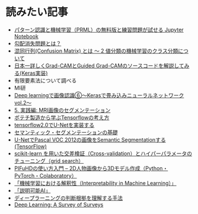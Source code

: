 # 読みたい記事
- [パターン認識と機械学習（PRML）の無料版と練習問題が試せる Jupyter Notebook](https://note.com/sangmin/n/n8ccacd35b9b1)
- [勾配消失問題とは？](http://marupeke296.com/IKDADV_DL_No6_vanishing_grad_prob.html)
- [混同行列(Confusion Matrix) とは 〜 2 値分類の機械学習のクラス分類について](https://qiita.com/TsutomuNakamura/items/a1a6a02cb9bb0dcbb37f#:~:text=%E3%81%93%E3%81%93%E3%81%A7%E3%81%84%E3%81%86%E6%B7%B7%E5%90%8C%E8%A1%8C%E5%88%97,%E6%8C%87%E6%A8%99%E3%81%A8%E3%81%97%E3%81%A6%E4%BD%BF%E3%82%8F%E3%82%8C%E3%81%BE%E3%81%99%E3%80%82)
- [日本一詳しくGrad-CAMとGuided Grad-CAMのソースコードを解説してみる(Keras実装)](https://qiita.com/kinziro/items/69f996065b4a658c42e8)
- 有限要素法について調べる
- MI研
- [Deep learningで画像認識⑥〜Kerasで畳み込みニューラルネットワーク vol.2〜](https://lp-tech.net/articles/KVMVb)
- [5. 実践編: MRI画像のセグメンテーション
](https://japan-medical-ai.github.io/medical-ai-course-materials/notebooks/05_Image_Segmentation.html)
- [ポテチ製造から学ぶTensorflowの考え方](https://qiita.com/hiroyuki827/items/509c2ac7735c8c16ad45)
- [tensorflow2.0でU-Netを実装する](https://qiita.com/hiro871_/items/871c76bf65b76ebe1dd0)
- [セマンティック・セグメンテーションの基礎](https://jp.mathworks.com/content/dam/mathworks/mathworks-dot-com/company/events/webinar-cta/2459280_Basics_of_semantic_segmentation.pdf)
- [U-NetでPascal VOC 2012の画像をSemantic Segmentationする (TensorFlow)](https://qiita.com/tktktks10/items/0f551aea27d2f62ef708)
- [scikit-learn を用いた交差検証（Cross-validation）とハイパーパラメータのチューニング（grid search）](https://qiita.com/tomov3/items/039d4271ed30490edf7b)
- [PIFuHDの使い方入門 – 2D人物画像から3Dモデル作成（Python・PyTorch・Colaboratory）](https://child-programmer.com/2d-to-3d/)
- [「機械学習における解釈性（Interpretability in Machine Learning）」](https://www.ai-gakkai.or.jp/my-bookmark_vol33-no3/)
- [「説明可能AI」](https://www.ai-gakkai.or.jp/my-bookmark_vol34-no4/)
- [ディープラーニングの判断根拠を理解する手法](https://qiita.com/icoxfog417/items/8689f943fd1225e24358)
- [Deep Learning: A Survey of Surveys](https://qiita.com/bukei_student/items/5d0ec0e7cc36d211e17a)